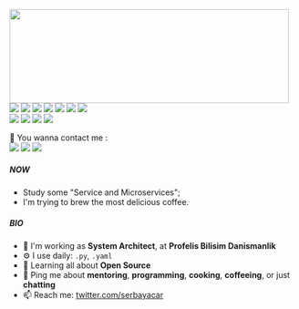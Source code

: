 <p>
  <img align="left" width="490" height="165" src="https://github-readme-stats.vercel.app/api?username=serbayacar&show_icons=true&hide_border=false&line_height=20&title_color=f69673&theme=onedark&show_icons=true"/>
  <p>
    <img src="https://img.shields.io/badge/python%20-%2314354C.svg?&style=for-the-badge&logo=python&logoColor=white"/>
    <img src="https://img.shields.io/badge/javascript-F7DF1E.svg?&style=for-the-badge&logo=javascript&logoColor=white"/>
    <img src="https://img.shields.io/badge/PHP-777BB4?style=for-the-badge&logo=php&logoColor=white"/>
    <img src="https://img.shields.io/badge/shell_script%20-%23121011.svg?&style=for-the-badge&logo=gnu-bash&logoColor=white"/>
    <img src="https://img.shields.io/badge/-Visual%20Studio%20Code-23A9F2?style=for-the-badge&logo=Visual%20Studio%20Code&logoColor=white"/>
    <img src="https://img.shields.io/badge/-Insomnia-5849BE?style=for-the-badge&logo=Insomnia&logoColor=white"/>
    <img src="https://img.shields.io/badge/-Notion-000000?style=for-the-badge&logo=Notion&logoColor=white"/></br>
    <img src="https://img.shields.io/badge/git%20-%23F05033.svg?&style=for-the-badge&logo=git&logoColor=white"/>
    <img src="https://img.shields.io/badge/-CI/CD-2D9EA2?&style=for-the-badge"/>
    <img src="https://img.shields.io/badge/Linux-FCC624?style=for-the-badge&logo=linux&logoColor=black"/>
    <img src="https://img.shields.io/badge/Docker-0db7ed?style=for-the-badge&logo=docker"/>
  </p>
</p>

<p>
  📣 You wanna contact me :<br/>
  <a href="mailto:serbayacar@gmail.com?subject=[GitHub]%20🔥%20Prise%20de%20contact&body=Bonjour%20Stan%2C%0A%0AJe%20viens%20vers%20toi%20aujourd%27hui%20apr%C3%A8s%20avoir%20vu%20ton%20profil%20GitHub%20pour%20..."><img src="https://img.shields.io/badge/e‑mail-D14836.svg?style=for-the-badge&logo=GMail&logoColor=white"/></a>
  <a href="https://linkedin.com/in/serbayacar"><img src="https://img.shields.io/badge/linkedin-0077B5.svg?style=for-the-badge&logo=linkedin&logoColor=white"/></a>
  <a href="https://twitter.com/serbayacar"><img src="https://img.shields.io/badge/twitter-1DA1F2.svg?style=for-the-badge&logo=twitter&logoColor=white"/></a>
</p>

##### NOW

- Study some "Service and Microservices";
- I'm trying to brew the most delicious coffee.

##### BIO

- 🏢 I'm working as **System Architect**, at **Profelis Bilisim Danismanlik**
- ⚙️ I use daily: `.py`, `.yaml`
- 🌱 Learning all about **Open Source**
- 💬 Ping me about **mentoring**, **programming**, **cooking**, **coffeeing**, or just **chatting**
- 📫 Reach me: [twitter.com/serbayacar](https://twitter.com/serbayacar)